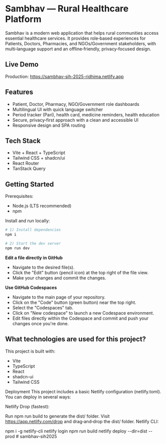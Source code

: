 # Sambhav — Rural Healthcare Platform

Sambhav is a modern web application that helps rural communities access essential healthcare services. It provides role‑based experiences for Patients, Doctors, Pharmacies, and NGOs/Government stakeholders, with multi‑language support and an offline‑friendly, privacy‑focused design.

## Live Demo

Production: https://sambhav-sih-2025-ridhima.netlify.app

## Features

- Patient, Doctor, Pharmacy, NGO/Government role dashboards
- Multilingual UI with quick language switcher
- Period tracker (Pari), health card, medicine reminders, health education
- Secure, privacy‑first approach with a clean and accessible UI
- Responsive design and SPA routing

## Tech Stack

- Vite + React + TypeScript
- Tailwind CSS + shadcn/ui
- React Router
- TanStack Query

## Getting Started

Prerequisites:
- Node.js (LTS recommended)
- npm

Install and run locally:

```bash
# 1) Install dependencies
npm i

# 2) Start the dev server
npm run dev
```

**Edit a file directly in GitHub**

- Navigate to the desired file(s).
- Click the "Edit" button (pencil icon) at the top right of the file view.
- Make your changes and commit the changes.

**Use GitHub Codespaces**

- Navigate to the main page of your repository.
- Click on the "Code" button (green button) near the top right.
- Select the "Codespaces" tab.
- Click on "New codespace" to launch a new Codespace environment.
- Edit files directly within the Codespace and commit and push your changes once you're done.

## What technologies are used for this project?

This project is built with:

- Vite
- TypeScript
- React
- shadcn-ui
- Tailwind CSS

Deployment
This project includes a basic Netlify configuration (netlify.toml). You can deploy in several ways:

Netlify Drop (fastest):

Run npm run build to generate the dist/ folder.
Visit https://app.netlify.com/drop and drag‑and‑drop the dist/ folder.
Netlify CLI:

npm i -g netlify-cli
netlify login
npm run build
netlify deploy --dir=dist --prod
#   s a m b h a v - s i h 2 0 2 5  
 